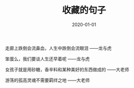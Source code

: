 ﻿---
layout: page
title: 收藏的句子
date: 2020-01-01
categories: 
Author:  jinyu
tags: 
comments: 
toc: 
pinned: 
description: 为了方便之后的写作，建了这个博客模板，
---

走廊上跌倒会流鼻血，人生中跌倒会流眼泪 ——龙与虎

笨蛋么，我们要谈人生还早着呢 ——龙与虎

<!-- more -->

女孩子就是用砂糖，香辛料和某种美好的东西做成的 ——大老师


游荡的孤高灵魂不需要羁绊之地 ——大老师